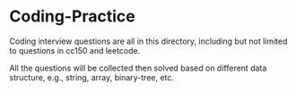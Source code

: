 # Coding-Practice
Coding interview questions are all in this directory, including but not limited to questions in cc150 and leetcode. 

All the questions will be collected then solved based on different data structure, e.g., string, array, binary-tree, etc.

